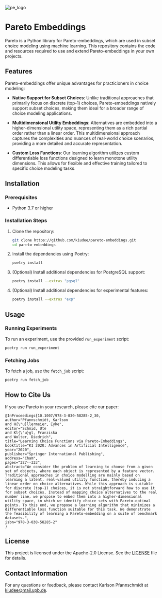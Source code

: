 
![pe_logo](https://github.com/kiudee/pareto-embeddings/assets/564473/d3822e9b-8503-4b3c-b4d4-b87846b10616)


# Pareto Embeddings

Pareto is a Python library for Pareto-embeddings, which are used in subset choice modeling using machine learning. This repository contains the code and resources required to use and extend Pareto-embeddings in your own projects.

## Features

Pareto-embeddings offer unique advantages for practicioners in choice modeling:

- **Native Support for Subset Choices**: Unlike traditional approaches that primarily focus on discrete (top-1) choices, Pareto-embeddings natively support subset choices, making them ideal for a broader range of choice modeling applications.
  
- **Multidimensional Utility Embeddings**: Alternatives are embedded into a higher-dimensional utility space, representing them as a rich partial order rather than a linear order. This multidimensional approach captures the complexities and nuances of real-world choice scenarios, providing a more detailed and accurate representation.

- **Custom Loss Functions**: Our learning algorithm utilizes custom differentiable loss functions designed to learn monotone utility dimensions. This allows for flexible and effective training tailored to specific choice modeling tasks.


## Installation

### Prerequisites

- Python 3.7 or higher

### Installation Steps

1. Clone the repository:
    ```bash
    git clone https://github.com/kiudee/pareto-embeddings.git
    cd pareto-embeddings
    ```

2. Install the dependencies using Poetry:
    ```bash
    poetry install
    ```

3. (Optional) Install additional dependencies for PostgreSQL support:
    ```bash
    poetry install --extras "pgsql"
    ```

4. (Optional) Install additional dependencies for experimental features:
    ```bash
    poetry install --extras "exp"
    ```

## Usage

### Running Experiments

To run an experiment, use the provided `run_experiment` script:
```bash
poetry run run_experiment
```

### Fetching Jobs

To fetch a job, use the `fetch_job` script:
```bash
poetry run fetch_job
```


## How to Cite Us

If you use Pareto in your research, please cite our paper:

```
@InProceedings{10.1007/978-3-030-58285-2_30,
author="Pfannschmidt, Karlson
and H{\"u}llermeier, Eyke",
editor="Schmid, Ute
and Kl{\"u}gl, Franziska
and Wolter, Diedrich",
title="Learning Choice Functions via Pareto-Embeddings",
booktitle="KI 2020: Advances in Artificial Intelligence",
year="2020",
publisher="Springer International Publishing",
address="Cham",
pages="327--333",
abstract="We consider the problem of learning to choose from a given set of objects, where each object is represented by a feature vector. Traditional approaches in choice modelling are mainly based on learning a latent, real-valued utility function, thereby inducing a linear order on choice alternatives. While this approach is suitable for discrete (top-1) choices, it is not straightforward how to use it for subset choices. Instead of mapping choice alternatives to the real number line, we propose to embed them into a higher-dimensional utility space, in which we identify choice sets with Pareto-optimal points. To this end, we propose a learning algorithm that minimizes a differentiable loss function suitable for this task. We demonstrate the feasibility of learning a Pareto-embedding on a suite of benchmark datasets.",
isbn="978-3-030-58285-2"
}
```

## License

This project is licensed under the Apache-2.0 License. See the [LICENSE](LICENSE) file for details.

## Contact Information

For any questions or feedback, please contact Karlson Pfannschmidt at [kiudee@mail.upb.de](mailto:kiudee@mail.upb.de).
